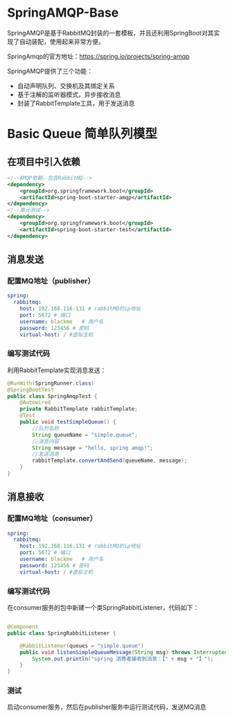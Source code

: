 # SpringAMQP-Base

SpringAMQP是基于RabbitMQ封装的一套模板，并且还利用SpringBoot对其实现了自动装配，使用起来非常方便。

SpringAmqp的官方地址：https://spring.io/projects/spring-amqp

SpringAMQP提供了三个功能：

- 自动声明队列、交换机及其绑定关系
- 基于注解的监听器模式，异步接收消息
- 封装了RabbitTemplate工具，用于发送消息 

# Basic Queue 简单队列模型

## 在项目中引入依赖

```xml
<!--AMQP依赖，包含RabbitMQ-->
<dependency>
    <groupId>org.springframework.boot</groupId>
    <artifactId>spring-boot-starter-amqp</artifactId>
</dependency>
<!--单元测试-->
<dependency>
    <groupId>org.springframework.boot</groupId>
    <artifactId>spring-boot-starter-test</artifactId>
</dependency>
```

## 消息发送

### 配置MQ地址（publisher）

```yaml
spring:
  rabbitmq:
    host: 192.168.116.131 # rabbitMQ的ip地址
    port: 5672 # 端口
    username: blackme	# 用户名
    password: 123456 # 密码
    virtual-host: / #虚拟主机
```

### 编写测试代码

利用RabbitTemplate实现消息发送：

```java
@RunWith(SpringRunner.class)
@SpringBootTest
public class SpringAmqpTest {
    @Autowired
    private RabbitTemplate rabbitTemplate;
    @Test
    public void testSimpleQueue() {
        //队列名称
        String queueName = "simple.queue";
        //消息内容
        String message = "hello, spring amqp!";
        //发送消息
        rabbitTemplate.convertAndSend(queueName, message);
    }
}
```

## 消息接收

### 配置MQ地址（consumer）

```yaml
spring:
  rabbitmq:
    host: 192.168.116.131 # rabbitMQ的ip地址
    port: 5672 # 端口
    username: blackme	# 用户名
    password: 123456 # 密码
    virtual-host: / #虚拟主机
```

### 编写测试代码

在consumer服务的包中新建一个类SpringRabbitListener，代码如下：

```java

@Component
public class SpringRabbitListener {

    @RabbitListener(queues = "simple.queue")
    public void listenSimpleQueueMessage(String msg) throws InterruptedException {
        System.out.println("spring 消费者接收到消息：【" + msg + "】");
    }
}
```

### 测试

启动consumer服务，然后在publisher服务中运行测试代码，发送MQ消息





